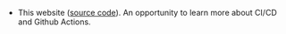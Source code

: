 - This website ([source code](https://github.com/caforbes/caforbes.github.io)).
    An opportunity to learn more about CI/CD and Github Actions.